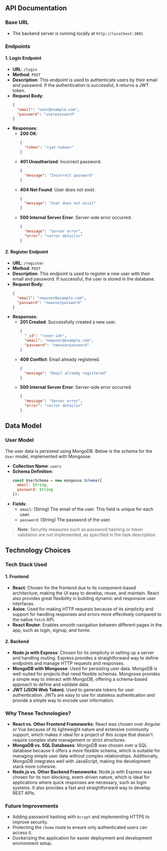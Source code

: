 ## API Documentation

### Base URL
- The backend server is running locally at `http://localhost:3001`

### Endpoints

#### 1. Login Endpoint
- **URL**: `/login`
- **Method**: `POST`
- **Description**: This endpoint is used to authenticate users by their email and password. If the authentication is successful, it returns a JWT token.
- **Request Body**:
  ```json
  {
    "email": "user@example.com",
    "password": "userpassword"
  }
  ```
- **Responses**:
  - **200 OK**: 
    ```json
    {
      "token": "<jwt-token>"
    }
    ```
  - **401 Unauthorized**: Incorrect password.
    ```json
    {
      "message": "Incorrect password"
    }
    ```
  - **404 Not Found**: User does not exist.
    ```json
    {
      "message": "User does not exist"
    }
    ```
  - **500 Internal Server Error**: Server-side error occurred.
    ```json
    {
      "message": "Server error",
      "error": "<error details>"
    }
    ```

#### 2. Register Endpoint
- **URL**: `/register`
- **Method**: `POST`
- **Description**: This endpoint is used to register a new user with their email and password. If successful, the user is stored in the database.
- **Request Body**:
  ```json
  {
    "email": "newuser@example.com",
    "password": "newuserpassword"
  }
  ```
- **Responses**:
  - **201 Created**: Successfully created a new user.
    ```json
    {
      "_id": "<user-id>",
      "email": "newuser@example.com",
      "password": "newuserpassword"
    }
    ```
  - **409 Conflict**: Email already registered.
    ```json
    {
      "message": "Email already registered"
    }
    ```
  - **500 Internal Server Error**: Server-side error occurred.
    ```json
    {
      "message": "Server error",
      "error": "<error details>"
    }
    ```

## Data Model

### User Model
The user data is persisted using MongoDB. Below is the schema for the `User` model, implemented with Mongoose.

- **Collection Name**: `users`
- **Schema Definition**:
  ```javascript
  const UserSchema = new mongoose.Schema({
    email: String,
    password: String
  });
  ```
- **Fields**:
  - `email`: (String) The email of the user. This field is unique for each user.
  - `password`: (String) The password of the user.

> **Note**: Security measures such as password hashing or token validation are not implemented, as specified in the task description.

## Technology Choices

### Tech Stack Used

#### 1. **Frontend**
- **React**: Chosen for the frontend due to its component-based architecture, making the UI easy to develop, reuse, and maintain. React also provides great flexibility in building dynamic and responsive user interfaces.
- **Axios**: Used for making HTTP requests because of its simplicity and support for handling responses and errors more effectively compared to the native `fetch` API.
- **React Router**: Enables smooth navigation between different pages in the app, such as login, signup, and home.

#### 2. **Backend**
- **Node.js with Express**: Chosen for its simplicity in setting up a server and handling routing. Express provides a straightforward way to define endpoints and manage HTTP requests and responses.
- **MongoDB with Mongoose**: Used for persisting user data. MongoDB is well-suited for projects that need flexible schemas. Mongoose provides a simple way to interact with MongoDB, offering a schema-based approach to define and validate data.
- **JWT (JSON Web Token)**: Used to generate tokens for user authentication. JWTs are easy to use for stateless authentication and provide a simple way to encode user information.

### Why These Technologies?
- **React vs. Other Frontend Frameworks**: React was chosen over Angular or Vue because of its lightweight nature and extensive community support, which makes it ideal for a project of this scope that doesn't require complex state management or strict structures.
- **MongoDB vs. SQL Databases**: MongoDB was chosen over a SQL database because it offers a more flexible schema, which is suitable for managing simple user data without complex relationships. Additionally, MongoDB integrates well with JavaScript, making the development stack more cohesive.
- **Node.js vs. Other Backend Frameworks**: Node.js with Express was chosen for its non-blocking, event-driven nature, which is ideal for applications where quick responses are necessary, such as login systems. It also provides a fast and straightforward way to develop REST APIs.

### Future Improvements
- Adding password hashing with `bcrypt` and implementing HTTPS to improve security.
- Protecting the `/home` route to ensure only authenticated users can access it.
- Dockerizing the application for easier deployment and development environment setup.
